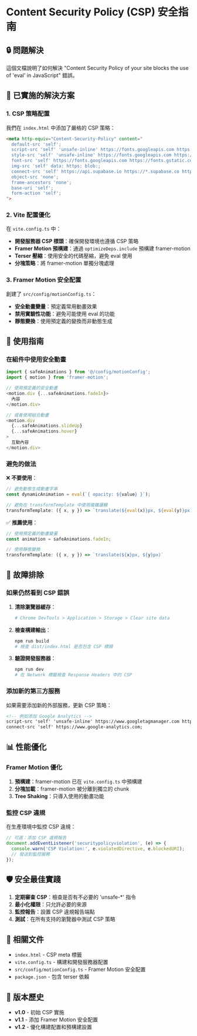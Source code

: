 # Content Security Policy (CSP) 安全指南

## 🔒 問題解決

這個文檔說明了如何解決 "Content Security Policy of your site blocks the use of 'eval' in JavaScript" 錯誤。

## 🎯 已實施的解決方案

### 1. **CSP 策略配置**

我們在 `index.html` 中添加了嚴格的 CSP 策略：

```html
<meta http-equiv="Content-Security-Policy" content="
  default-src 'self';
  script-src 'self' 'unsafe-inline' https://fonts.googleapis.com https://www.googletagmanager.com https://www.google-analytics.com;
  style-src 'self' 'unsafe-inline' https://fonts.googleapis.com https://fonts.gstatic.com;
  font-src 'self' https://fonts.googleapis.com https://fonts.gstatic.com;
  img-src 'self' data: https: blob:;
  connect-src 'self' https://api.supabase.io https://*.supabase.co https://fonts.googleapis.com https://www.google-analytics.com;
  object-src 'none';
  frame-ancestors 'none';
  base-uri 'self';
  form-action 'self';
">
```

### 2. **Vite 配置優化**

在 `vite.config.ts` 中：

- **開發服務器 CSP 標頭**：確保開發環境也遵循 CSP 策略
- **Framer Motion 預構建**：通過 `optimizeDeps.include` 預構建 framer-motion
- **Terser 壓縮**：使用安全的代碼壓縮，避免 eval 使用
- **分塊策略**：將 framer-motion 單獨分塊處理

### 3. **Framer Motion 安全配置**

創建了 `src/config/motionConfig.ts`：

- **安全動畫變量**：預定義常用動畫效果
- **禁用實驗性功能**：避免可能使用 eval 的功能
- **靜態變換**：使用預定義的變換而非動態生成

## 🚀 使用指南

### 在組件中使用安全動畫

```typescript
import { safeAnimations } from '@/config/motionConfig';
import { motion } from 'framer-motion';

// 使用預定義的安全動畫
<motion.div {...safeAnimations.fadeIn}>
  內容
</motion.div>

// 或者使用組合動畫
<motion.div 
  {...safeAnimations.slideUp}
  {...safeAnimations.hover}
>
  互動內容
</motion.div>
```

### 避免的做法

❌ **不要使用**：
```typescript
// 避免動態生成動畫字串
const dynamicAnimation = eval(`{ opacity: ${value} }`);

// 避免在 transformTemplate 中使用複雜邏輯
transformTemplate: ({ x, y }) => `translate(${eval(x)}px, ${eval(y)}px)`
```

✅ **推薦使用**：
```typescript
// 使用預定義的動畫變量
const animation = safeAnimations.fadeIn;

// 使用靜態變換
transformTemplate: ({ x, y }) => `translate(${x}px, ${y}px)`
```

## 🔧 故障排除

### 如果仍然看到 CSP 錯誤

1. **清除瀏覽器緩存**：
   ```bash
   # Chrome DevTools > Application > Storage > Clear site data
   ```

2. **檢查構建輸出**：
   ```bash
   npm run build
   # 檢查 dist/index.html 是否包含 CSP 標頭
   ```

3. **驗證開發服務器**：
   ```bash
   npm run dev
   # 在 Network 標籤檢查 Response Headers 中的 CSP
   ```

### 添加新的第三方服務

如果需要添加新的外部服務，更新 CSP 策略：

```html
<!-- 例如添加 Google Analytics -->
script-src 'self' 'unsafe-inline' https://www.googletagmanager.com https://www.google-analytics.com;
connect-src 'self' https://www.google-analytics.com;
```

## 📊 性能優化

### Framer Motion 優化

1. **預構建**：framer-motion 已在 `vite.config.ts` 中預構建
2. **分塊加載**：framer-motion 被分離到獨立的 chunk
3. **Tree Shaking**：只導入使用的動畫功能

### 監控 CSP 違規

在生產環境中監控 CSP 違規：

```javascript
// 可選：添加 CSP 違規報告
document.addEventListener('securitypolicyviolation', (e) => {
  console.warn('CSP Violation:', e.violatedDirective, e.blockedURI);
  // 發送到監控服務
});
```

## 🛡️ 安全最佳實踐

1. **定期審查 CSP**：檢查是否有不必要的 'unsafe-*' 指令
2. **最小化權限**：只允許必要的來源
3. **監控報告**：設置 CSP 違規報告端點
4. **測試**：在所有支持的瀏覽器中測試 CSP 策略

## 📝 相關文件

- `index.html` - CSP meta 標籤
- `vite.config.ts` - 構建和開發服務器配置
- `src/config/motionConfig.ts` - Framer Motion 安全配置
- `package.json` - 包含 terser 依賴

## 🔄 版本歷史

- **v1.0** - 初始 CSP 實施
- **v1.1** - 添加 Framer Motion 安全配置
- **v1.2** - 優化構建配置和預構建設置 